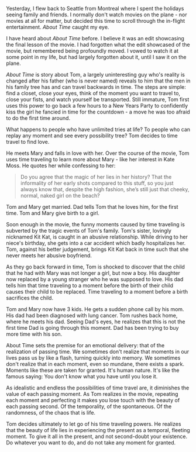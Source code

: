 Yesterday, I flew back to Seattle from Montreal where I spent the holidays seeing family and friends. I normally don't watch movies on the plane - nor movies at all for matter, but decided this time to scroll through the in-flight entertainment. *About Time* caught my eye. 

I have heard about *About Time* before. I believe it was an edit showcasing the final lesson of the movie. I had forgotten what the edit showcased of the movie, but remembered being profoundly moved. I vowed to watch it at some point in my life, but had largely forgotten about it, until I saw it on the plane. 

*About Time* is story about Tom, a largely uninteresting guy who's reality is changed after his father (who is never named) reveals to him that the men in his family tree has and can travel backwards in time. The steps are simple: find a closet, close your eyes, think of the moment you want to travel to, close your fists, and watch yourself be transported. Still immature, Tom first uses this power to go back a few hours to a New Years Party to confidently kiss the girl he fancied in time for the countdown - a move he was too afraid to do the first time around. 

What happens to people who have unlimited tries at life? To people who can replay any moment and see every possibility tree? Tom decides to time travel to find love. 

He meets Mary and falls in love with her. Over the course of the movie, Tom uses time traveling to learn more about Mary - like her interest in Kate Moss. He quotes her while confessing to her: 

> Do you agree that the magic of her lies in her history? That the informality of her early shots compared to this stuff, so you just always know that, despite the high fashion, she’s still just that cheeky, normal, naked girl on the beach? 

Tom and Mary get married. Dad tells Tom that he loves him, for the first time. Tom and Mary give birth to a girl. 

Soon enough in the movie, the funny moments caused by time traveling is subverted by the tragic events of Tom's family. Tom's sister, lovingly nicknamed Kit Kat, is caught in an abusive relationship. While driving to her niece's birthday, she gets into a car accident which badly hospitalizes her. Tom, against his better judgement, brings Kit Kat back in time such that she never meets her abusive boyfriend. 

As they go back forward in time, Tom is shocked to discover that the child that he had with Mary was not longer a girl, but now a boy. His daughter now replaced by a young stranger who he was supposed to love. His dad tells him that time traveling to a moment before the birth of their child causes their child to be replaced. Time traveling to a moment before a birth sacrifices the child. 

Tom and Mary now have 3 kids. He gets a sudden phone call by his mom. His dad had been diagnosed with lung cancer. Tom rushes back home, where he meets his dad. Seeing Dad's eyes, he realizes that this is not the first time Dad is going through this moment. Dad has been trying to buy more time with his son. 

About Time sets the premise for an emotional delivery: that of the realization of passing time. We sometimes don't realize that moments in our lives pass us by like a flash, turning quickly into memory. We sometimes don't realize that in each moment, even so mundane, there exists a spark. Moments like these are taken for granted. It's human nature. It's like the famous saying: You don't know what you have until you lose it. 

As idealistic and endless the possibilities of time travel are, it diminishes the value of each passing moment. As Tom realizes in the movie, repeating each moment and perfecting it makes you lose touch with the beauty of each passing second. Of the temporality, of the spontaneous. Of the randomness, of the chaos that is life. 

Tom decides ultimately to let go of his time traveling powers. He realizes that the beauty of life lies in experiencing the present as a temporal, fleeting moment. To give it all in the present, and not second-doubt your existence. Do whatever you want to do, and do not take any moment for granted. 
